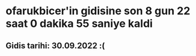 # ofarukbicer'in gidisine son 8 gun 22 saat 0 dakika 55 saniye kaldi

## Gidis tarihi: 30.09.2022 :(